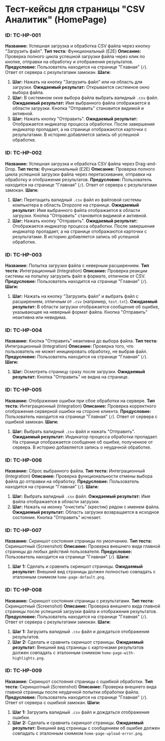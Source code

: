 # Тест-кейсы для страницы "CSV Аналитик" (HomePage)

### ID: TC-HP-001

**Название:** Успешная загрузка и обработка CSV файла через кнопку "Загрузить файл".
**Тип теста:** Функциональный (E2E)
**Описание:** Проверка полного цикла успешной загрузки файла через клик по кнопке, отправки на обработку и отображения результатов.
**Предусловие:** Пользователь находится на странице "Главная" (`/`). Ответ от сервера с результатами замокан.
**Шаги:**

1.  **Шаг:** Нажать на кнопку "Загрузить файл" или на область для загрузки.
    **Ожидаемый результат:** Открывается системное окно выбора файла.
2.  **Шаг:** В системном окне выбора файла выбрать валидный `.csv` файл.
    **Ожидаемый результат:** Имя выбранного файла отображается в области загрузки. Кнопка "Отправить" становится видимой и активной.
3.  **Шаг:** Нажать кнопку "Отправить".
    **Ожидаемый результат:** Отображается индикатор процесса обработки. После завершения индикатор пропадает, а на странице отображаются карточки с результатами. В историю добавляется запись об успешной обработке.

### ID: TC-HP-002

**Название:** Успешная загрузка и обработка CSV файла через Drag-and-Drop.
**Тип теста:** Функциональный (E2E)
**Описание:** Проверка полного цикла успешной загрузки файла через перетаскивание, отправки на обработку и отображения результатов.
**Предусловие:** Пользователь находится на странице "Главная" (`/`). Ответ от сервера с результатами замокан.
**Шаги:**

1.  **Шаг:** Перетащить валидный `.csv` файл из файловой системы компьютера в область Dropzone на странице.
    **Ожидаемый результат:** Имя выбранного файла отображается в области загрузки. Кнопка "Отправить" становится видимой и активной.
2.  **Шаг:** Нажать кнопку "Отправить".
    **Ожидаемый результат:** Отображается индикатор процесса обработки. После завершения индикатор пропадает, а на странице отображаются карточки с результатами. В историю добавляется запись об успешной обработке.

### ID: TC-HP-003

**Название:** Попытка загрузки файла с неверным расширением.
**Тип теста:** Интеграционный (Integration)
**Описание:** Проверка реакции системы на попытку загрузить файл в формате, отличном от CSV.
**Предусловие:** Пользователь находится на странице "Главная" (`/`).
**Шаги:**

1.  **Шаг:** Нажать на кнопку "Загрузить файл" и выбрать файл с расширением, отличным от `.csv` (например, `test.txt`).
    **Ожидаемый результат:** В области загрузки отображается сообщение об ошибке, указывающее на неверный формат файла. Кнопка "Отправить" неактивна или невидима.

### ID: TC-HP-004

**Название:** Кнопка "Отправить" неактивна до выбора файла.
**Тип теста:** Интеграционный (Integration)
**Описание:** Проверка того, что пользователь не может инициировать обработку, не выбрав файл.
**Предусловие:** Пользователь находится на странице "Главная" (`/`).
**Шаги:**

1.  **Шаг:** Осмотреть страницу сразу после загрузки.
    **Ожидаемый результат:** Кнопка "Отправить" не видна на странице.

### ID: TC-HP-005

**Название:** Отображение ошибки при сбое обработки на сервере.
**Тип теста:** Интеграционный (Integration)
**Описание:** Проверка корректного отображения серверной ошибки на стороне клиента.
**Предусловие:** Пользователь находится на странице "Главная" (`/`). Ответ от сервера с ошибкой замокан.
**Шаги:**

1.  **Шаг:** Выбрать валидный `.csv` файл и нажать "Отправить".
    **Ожидаемый результат:** Индикатор процесса обработки пропадает. На странице отображается сообщение об ошибке, полученное от сервера. В историю добавляется запись о неудачной обработке.

### ID: TC-HP-006

**Название:** Сброс выбранного файла.
**Тип теста:** Интеграционный (Integration)
**Описание:** Проверка функциональности отмены выбора файла до отправки на обработку.
**Предусловие:** Пользователь находится на странице "Главная" (`/`).
**Шаги:**

1.  **Шаг:** Выбрать валидный `.csv` файл.
    **Ожидаемый результат:** Имя файла отображается в области загрузки.
2.  **Шаг:** Нажать на иконку "очистить" (крестик) рядом с именем файла.
    **Ожидаемый результат:** Область загрузки возвращается в исходное состояние. Кнопка "Отправить" исчезает.

### ID: TC-HP-007

**Название:** Скриншот состояния страницы по умолчанию.
**Тип теста:** Скриншотный (Screenshot)
**Описание:** Проверка внешнего вида главной страницы до любых действий пользователя.
**Предусловие:** Пользователь находится на странице "Главная" (`/`).
**Шаги:**
1.  **Шаг 1:** Сделать и сравнить скриншот страницы.
    **Ожидаемый результат:** Внешний вид страницы должен полностью совпадать с эталонным снимком `home-page-default.png`.

### ID: TC-HP-008

**Название:** Скриншот состояния страницы с результатами.
**Тип теста:** Скриншотный (Screenshot)
**Описание:** Проверка внешнего вида главной страницы после успешной загрузки файла и отображения результатов.
**Предусловие:** Пользователь находится на странице "Главная" (`/`). Ответ от сервера с результатами замокан.
**Шаги:**
1.  **Шаг 1:** Загрузить валидный `.csv` файл и дождаться отображения результатов.
2.  **Шаг 2:** Сделать и сравнить скриншот страницы.
    **Ожидаемый результат:** Внешний вид страницы с карточками результатов должен совпадать с эталонным снимком `home-page-with-highlights.png`.

### ID: TC-HP-009

**Название:** Скриншот состояния страницы с ошибкой обработки.
**Тип теста:** Скриншотный (Screenshot)
**Описание:** Проверка внешнего вида главной страницы после неудачной попытки обработки файла.
**Предусловие:** Пользователь находится на странице "Главная" (`/`). Ответ от сервера с ошибкой замокан.
**Шаги:**
1.  **Шаг 1:** Загрузить валидный `.csv` файл и дождаться отображения ошибки.
2.  **Шаг 2:** Сделать и сравнить скриншот страницы.
    **Ожидаемый результат:** Внешний вид страницы с сообщением об ошибке должен совпадать с эталонным снимком `home-page-upload-error.png`.
